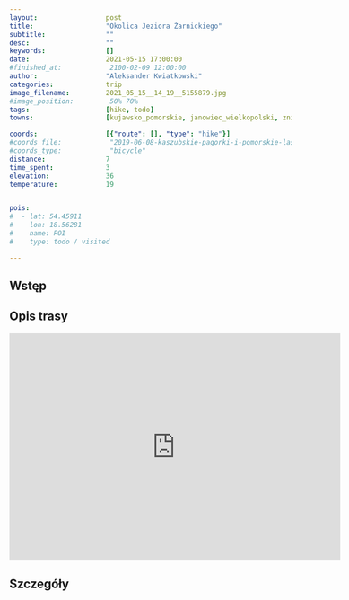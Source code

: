 ```yaml
---
layout:                 post
title:                  "Okolica Jeziora Żarnickiego"
subtitle:               ""
desc:                   ""
keywords:               []
date:                   2021-05-15 17:00:00
#finished_at:            2100-02-09 12:00:00
author:                 "Aleksander Kwiatkowski"
categories:             trip
image_filename:         2021_05_15__14_19__5155879.jpg
#image_position:         50% 70%
tags:                   [hike, todo]
towns:                  [kujawsko_pomorskie, janowiec_wielkopolski, znin]

coords:                 [{"route": [], "type": "hike"}]
#coords_file:            "2019-06-08-kaszubskie-pagorki-i-pomorskie-lasy.json"
#coords_type:            "bicycle"
distance:               7
time_spent:             3
elevation:              36
temperature:            19


pois:
#  - lat: 54.45911
#    lon: 18.56281
#    name: POI
#    type: todo / visited

---
```



## Wstęp

## Opis trasy

<iframe height='405' width='590' frameborder='0' allowtransparency='true' scrolling='no' src='https://www.strava.com/activities/5304579749/embed/95a3ea85b6d6eb29defc30c0e2a8941c81760e6b'></iframe>

## Szczegóły
